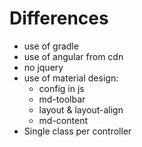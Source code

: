 # Differences

- use of gradle
- use of angular from cdn
- no jquery
- use of material design:
	- config in js
	- md-toolbar
	- layout & layout-align
	- md-content
- Single class per controller

